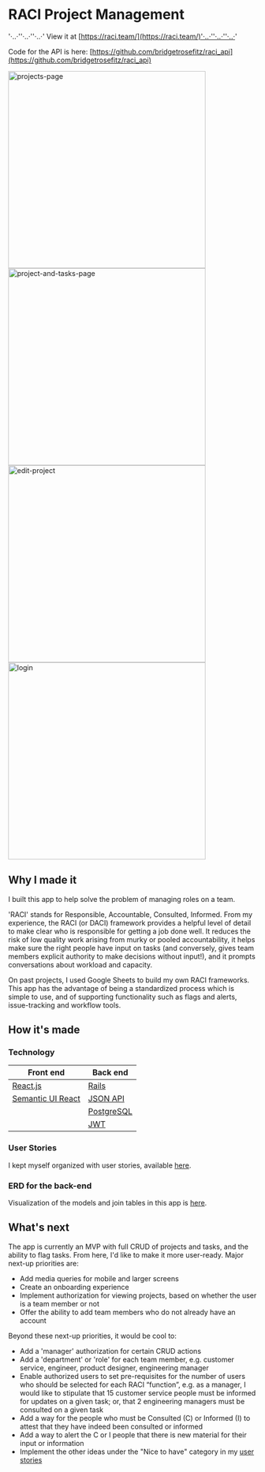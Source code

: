 # RACI Project Management 

'·..·''·..·''·..·' View it at [https://raci.team/](https://raci.team/)'·..·''·..·''·..·'

Code for the API is here: [https://github.com/bridgetrosefitz/raci_api](https://github.com/bridgetrosefitz/raci_api)

<p float="left">
  <img alt='projects-page' src="https://bridgetro.se/images/project-snapshots/raci/raci-6-projects-page.png" width='400' />
  <img alt="project-and-tasks-page" src="https://bridgetro.se/images/project-snapshots/raci/raci-2-project-and-tasks-page.png" width='400'/>
  <img alt="edit-project" src="https://bridgetro.se/images/project-snapshots/raci/raci-7-edit-project.png" width='400'/>
  <img alt="login" src="https://bridgetro.se/images/project-snapshots/raci/raci-4-login.png" width='400'/>
</p>

## Why I made it

I built this app to help solve the problem of managing roles on a team.

'RACI' stands for Responsible, Accountable, Consulted, Informed. From my experience, the RACI (or DACI) framework provides a helpful level of detail to make clear who is responsible for getting a job done well. It reduces the risk of low quality work arising from murky or pooled accountability, it helps make sure the right people have input on tasks (and conversely, gives team members explicit authority to make decisions without input!), and it prompts conversations about workload and capacity.

On past projects, I used Google Sheets to build my own RACI frameworks. This app has the advantage of being a standardized process which is simple to use, and of supporting functionality such as flags and alerts, issue-tracking and workflow tools.

## How it's made

### Technology

| Front end  | Back end |
| ------------- | ------------- |
| [React.js](https://reactjs.org/)  | [Rails](https://rubyonrails.org/) |
| [Semantic UI React](https://react.semantic-ui.com/)  | [JSON API](https://jsonapi.org/)  |
| | [PostgreSQL](https://www.postgresql.org/) |
| | [JWT](https://jwt.io/) |

### User Stories

I kept myself organized with user stories, available [here]([https://bridgetrosefitz.notion.site/Bridget-Fitzgerald-RACI-3166a2742268438889473e69c943d72e](https://bridgetrosefitz.notion.site/Bridget-Fitzgerald-RACI-1b9405dfd358807fbe04daafbfbdcd51)).

### ERD for the back-end

Visualization of the models and join tables in this app is [here](https://drive.google.com/file/d/19gD3T03EcybSZ50n4mYA6m3KnfGvKGB8/view?usp=sharing).

## What's next

The app is currently an MVP with full CRUD of projects and tasks, and the ability to flag tasks. From here, I'd like to make it more user-ready. Major next-up priorities are:
* Add media queries for mobile and larger screens
* Create an onboarding experience
* Implement authorization for viewing projects, based on whether the user is a team member or not
* Offer the ability to add team members who do not already have an account

Beyond these next-up priorities, it would be cool to:
* Add a 'manager' authorization for certain CRUD actions
* Add a 'department' or 'role' for each team member, e.g. customer service, engineer, product designer, engineering manager
* Enable authorized users to set pre-requisites for the number of users who should be selected for each RACI “function”, e.g. as a manager, I would like to stipulate that 15 customer service people must be informed for updates on a given task; or, that 2 engineering managers must be consulted on a given task
* Add a way for the people who must be Consulted (C) or Informed (I) to attest that they have indeed been consulted or informed
* Add a way to alert the C or I people that there is new material for their input or information
* Implement the other ideas under the "Nice to have" category in my [user stories](https://bridgetrosefitz.notion.site/Bridget-Fitzgerald-RACI-3166a2742268438889473e69c943d72e)

